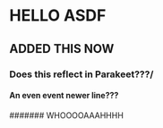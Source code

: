 # HELLO ASDF

## ADDED THIS NOW


### Does this reflect in Parakeet???/


#### An even event newer line???

####### WHOOOOAAAHHHH